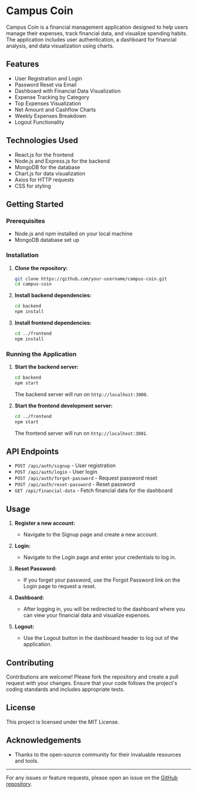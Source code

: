 # Campus Coin

Campus Coin is a financial management application designed to help users manage their expenses, track financial data, and visualize spending habits. The application includes user authentication, a dashboard for financial analysis, and data visualization using charts.

## Features

- User Registration and Login
- Password Reset via Email
- Dashboard with Financial Data Visualization
- Expense Tracking by Category
- Top Expenses Visualization
- Net Amount and Cashflow Charts
- Weekly Expenses Breakdown
- Logout Functionality

## Technologies Used

- React.js for the frontend
- Node.js and Express.js for the backend
- MongoDB for the database
- Chart.js for data visualization
- Axios for HTTP requests
- CSS for styling

## Getting Started

### Prerequisites

- Node.js and npm installed on your local machine
- MongoDB database set up

### Installation

1. **Clone the repository:**

    ```sh
    git clone https://github.com/your-username/campus-coin.git
    cd campus-coin
    ```

2. **Install backend dependencies:**

    ```sh
    cd backend
    npm install
    ```

3. **Install frontend dependencies:**

    ```sh
    cd ../frontend
    npm install
    ```

### Running the Application

1. **Start the backend server:**

    ```sh
    cd backend
    npm start
    ```

    The backend server will run on `http://localhost:3000`.

2. **Start the frontend development server:**

    ```sh
    cd ../frontend
    npm start
    ```

    The frontend server will run on `http://localhost:3001`.

## API Endpoints

- `POST /api/auth/signup` - User registration
- `POST /api/auth/login` - User login
- `POST /api/auth/forgot-password` - Request password reset
- `POST /api/auth/reset-password` - Reset password
- `GET /api/financial-data` - Fetch financial data for the dashboard

## Usage

1. **Register a new account:**
    - Navigate to the Signup page and create a new account.

2. **Login:**
    - Navigate to the Login page and enter your credentials to log in.

3. **Reset Password:**
    - If you forget your password, use the Forgot Password link on the Login page to request a reset.

4. **Dashboard:**
    - After logging in, you will be redirected to the dashboard where you can view your financial data and visualize expenses.

5. **Logout:**
    - Use the Logout button in the dashboard header to log out of the application.

## Contributing

Contributions are welcome! Please fork the repository and create a pull request with your changes. Ensure that your code follows the project's coding standards and includes appropriate tests.

## License

This project is licensed under the MIT License.

## Acknowledgements

- Thanks to the open-source community for their invaluable resources and tools.

---

For any issues or feature requests, please open an issue on the [GitHub repository](https://github.com/your-username/campus-coin).

